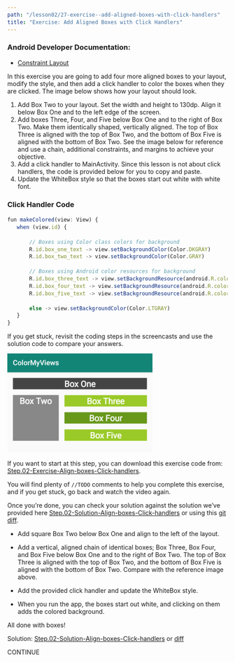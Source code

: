 ```yaml
---
path: "/lesson02/27-exercise--add-aligned-boxes-with-click-handlers"
title: "Exercise: Add Aligned Boxes with Click Handlers"
---
```

<youtube id="8lYQIYUD2_U"></youtube>

<h3 id="android-developer-documentation-">Android Developer Documentation:</h3>
<ul>
<li><a target="_blank" href="https://developer.android.com/reference/android/support/constraint/ConstraintLayout">Constraint Layout</a></li>
</ul>

<p>In this exercise you are going to add four more aligned boxes to your layout, modify the style, and then add a click handler to color the boxes when they are clicked. The image below shows how your layout should look.</p>
<ol>
<li>Add Box Two to your layout. Set the width and height to 130dp. Align it below Box One and to the left edge of the screen.</li>
<li>Add boxes Three, Four, and Five below Box One and to the right of Box Two. Make them identically shaped, vertically aligned. The top of Box Three is aligned with the top of Box Two, and the bottom of Box Five is aligned with the bottom of Box Two. See the image below for reference and use a chain, additional constraints, and margins to achieve your objective.</li>
<li>Add a click handler to MainActivity. Since this lesson is not about click handlers, the code is provided below for you to copy and paste.</li>
<li>Update the WhiteBox style so that the boxes start out white with white font. </li>
</ol>
<h3 id="click-handler-code">Click Handler Code</h3>

```ts
fun makeColored(view: View) {
   when (view.id) {

       // Boxes using Color class colors for background
       R.id.box_one_text -> view.setBackgroundColor(Color.DKGRAY)
       R.id.box_two_text -> view.setBackgroundColor(Color.GRAY)

       // Boxes using Android color resources for background
       R.id.box_three_text -> view.setBackgroundResource(android.R.color.holo_green_light)
       R.id.box_four_text -> view.setBackgroundResource(android.R.color.holo_green_dark)
       R.id.box_five_text -> view.setBackgroundResource(android.R.color.holo_green_light)

       else -> view.setBackgroundColor(Color.LTGRAY)
   }
}
```

<p>If you get stuck, revisit the coding steps in the screencasts and use the solution code to compare your answers.</p>

<img src="screen-shot-2018-10-15-at-9.14.46-pm.png" alt="" width="332px">

<p>If you want to start at this step, you can download this exercise code from: <a target="_blank" href="https://github.com/udacity/andfun-kotlin-color-my-views/archive/Step.02-Exercise-Align-boxes-Click-handlers.zip">Step.02-Exercise-Align-boxes-Click-handlers</a>.</p>
<p>You will find plenty of <code>//TODO</code> comments to help you complete this exercise, and if you get stuck, go back and watch the video again.</p>
<p>Once you’re done, you can check your solution against the solution we’ve provided here <a target="_blank" href="https://github.com/udacity/andfun-kotlin-color-my-views/tree/Step.02-Solution-Align-boxes-Click-handlers">Step.02-Solution-Align-boxes-Click-handlers</a> or using this <a target="_blank" href="https://github.com/udacity/andfun-kotlin-color-my-views/compare/Step.02-Exercise-Align-boxes-Click-handlers...Step.02-Solution-Align-boxes-Click-handlers">git diff</a>.</p>

<text-box variant='learningObjectives' name='Check the steps below as you implement them to complete this exercise.'>

- Add square Box Two below Box One and align to the left of the layout.

- Add a vertical, aligned chain of identical boxes; Box Three, Box Four, and Box Five below Box One and to the right of Box Two. The top of Box Three is aligned with the top of Box Two, and the bottom of Box Five is aligned with the bottom of Box Two.  Compare with the reference image above.

- Add the provided click handler and update the WhiteBox style.

- When you run the app, the boxes start out white, and clicking on them adds the colored background.

</text-box>


<p>All done with boxes!</p>
<p>Solution: <a target="_blank" href="https://github.com/udacity/andfun-kotlin-color-my-views/tree/Step.02-Solution-Align-boxes-Click-handlers">Step.02-Solution-Align-boxes-Click-handlers</a> or <a target="_blank" href="https://github.com/udacity/andfun-kotlin-color-my-views/compare/Step.02-Exercise-Align-boxes-Click-handlers...Step.02-Solution-Align-boxes-Click-handlers">diff</a></p>

CONTINUE
